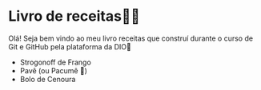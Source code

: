 # Livro de receitas👩‍🍳

Olá! Seja bem vindo ao meu livro receitas que construí durante o curso de Git e GitHub pela plataforma da DIO👋

- Strogonoff de Frango
- Pavê (ou Pacumê 🤣)
- Bolo de Cenoura
